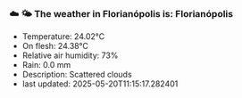 ### ☁️ 🌤️  The weather in Florianópolis is: Florianópolis

- Temperature: 24.02°C
- On flesh: 24.38°C
- Relative air humidity: 73%
- Rain: 0.0 mm
- Description: Scattered clouds
- last updated: 2025-05-20T11:15:17.282401
